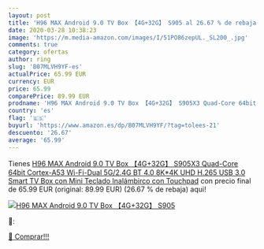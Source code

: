 ```yaml
---
layout: post
title: 'H96 MAX Android 9.0 TV Box 【4G+32G】 S905 al 26.67 % de rebaja'
date: 2020-03-28 10:38:23
image: 'https://m.media-amazon.com/images/I/51PO86zepUL._SL200_.jpg'
comments: true
category: ofertas
author: ring
slug: 'B07MLVH9YF-es'
actualPrice: 65.99 EUR
currency: EUR
price: 65.99
comparePrice: 89.99 EUR
prodname: 'H96 MAX Android 9.0 TV Box 【4G+32G】 S905X3 Quad-Core 64bit Cortex-A53  Wi-Fi-Dual 5G/2.4G BT 4.0  8K*4K UHD H.265  USB 3.0 Smart TV Box con Mini Teclado Inalámbirco con Touchpad'
country: 'es'
flag: '🇪🇸'
buyurl: 'https://www.amazon.es/dp/B07MLVH9YF/?tag=tolees-21'
descuento: '26.67'
average: '65.99'
---
```


Tienes [H96 MAX Android 9.0 TV Box 【4G+32G】 S905X3 Quad-Core 64bit Cortex-A53  Wi-Fi-Dual 5G/2.4G BT 4.0  8K*4K UHD H.265  USB 3.0 Smart TV Box con Mini Teclado Inalámbirco con Touchpad](https://www.amazon.es/dp/B07MLVH9YF/?tag=tolees-21) con precio final de  65.99 EUR (original: 89.99 EUR) (26.67 %  de rebaja) aqui!

[![H96 MAX Android 9.0 TV Box 【4G+32G】 S905](https://m.media-amazon.com/images/I/51PO86zepUL._SL200_.jpg)](https://www.amazon.es/dp/B07MLVH9YF/?tag=tolees-21)

🔎:


[🛒 Comprar!!!](https://www.amazon.es/dp/B07MLVH9YF/?tag=tolees-21)

